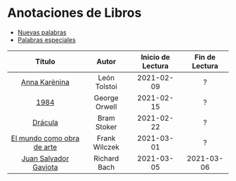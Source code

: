 # Anotaciones de Libros

- [Nuevas palabras](new_words.md)
- [Palabras especiales](special_words.md)

| Título | Autor | Inicio de Lectura | Fin de Lectura |
| :---: | :---: | :---: | :---: |
| [Anna Karènina](2021/B000.md) | León Tolstoi | 2021-02-09 | ? |
| [1984](2021/B001.md) | George Orwell | 2021-02-15 | ? |
| [Drácula](2021/B002.md) | Bram Stoker | 2021-02-22 | ? |
| [El mundo como obra de arte](2021/B003.md) | Frank Wilczek | 2021-03-01 | ? |
| [Juan Salvador Gaviota](2021/B004.md) | Richard Bach | 2021-03-05 | 2021-03-06 |